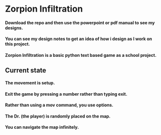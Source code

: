 # Zorpion Infiltration
#### Download the repo and then use the powerpoint or pdf manual to see my designs. 
#### You can see my design notes to get an idea of how i design as I work on this project. 
#### Zorpion Infiltration is a basic python text based game as a school project.

## Current state
#### The movement is setup.
#### Exit the game by pressing a number rather than typing exit.
#### Rather than using a mov command, you use options.
#### The Dr. (the player) is randomly placed on the map.
#### You can navigate the map infinitely.
 

  

